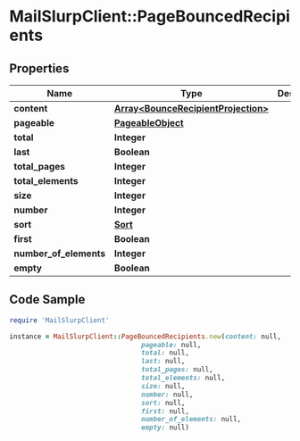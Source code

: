 # MailSlurpClient::PageBouncedRecipients

## Properties

Name | Type | Description | Notes
------------ | ------------- | ------------- | -------------
**content** | [**Array&lt;BounceRecipientProjection&gt;**](BounceRecipientProjection) |  | [optional] 
**pageable** | [**PageableObject**](PageableObject) |  | [optional] 
**total** | **Integer** |  | [optional] 
**last** | **Boolean** |  | [optional] 
**total_pages** | **Integer** |  | [optional] 
**total_elements** | **Integer** |  | [optional] 
**size** | **Integer** |  | [optional] 
**number** | **Integer** |  | [optional] 
**sort** | [**Sort**](Sort) |  | [optional] 
**first** | **Boolean** |  | [optional] 
**number_of_elements** | **Integer** |  | [optional] 
**empty** | **Boolean** |  | [optional] 

## Code Sample

```ruby
require 'MailSlurpClient'

instance = MailSlurpClient::PageBouncedRecipients.new(content: null,
                                 pageable: null,
                                 total: null,
                                 last: null,
                                 total_pages: null,
                                 total_elements: null,
                                 size: null,
                                 number: null,
                                 sort: null,
                                 first: null,
                                 number_of_elements: null,
                                 empty: null)
```


